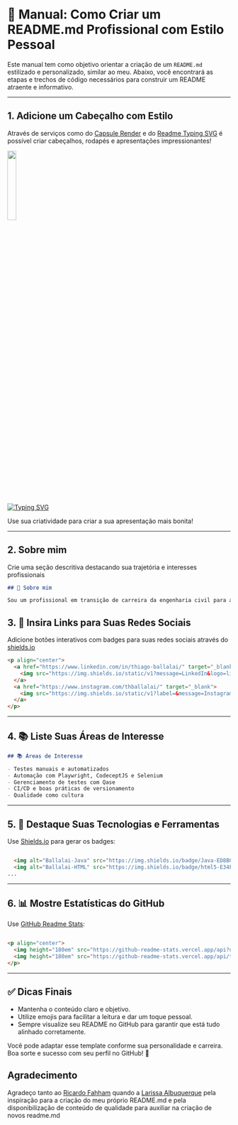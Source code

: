 # 📘 Manual: Como Criar um README.md Profissional com Estilo Pessoal

Este manual tem como objetivo orientar a criação de um `README.md` estilizado e personalizado, similar ao meu. Abaixo, você encontrará as etapas e trechos de código necessários para construir um README atraente e informativo.

---

## 1. Adicione um Cabeçalho com Estilo
Através de serviços como do [Capsule Render](https://capsule-render.vercel.app/) e do [Readme Typing SVG](https://readme-typing-svg.demolab.com/demo/) é possível criar cabeçalhos, rodapés e apresentações impressionantes!

<img width="20%" src="https://capsule-render.vercel.app/api?type=speech&height=300&color=gradient&customColorList=0,2,2,5,30&text=Oi,%20eu%20sou%20um%20exemplo&section=header"/>

<a href="https://git.io/typing-svg"><img src="https://readme-typing-svg.demolab.com?font=Fira+Code&pause=1000&width=435&lines=Olá,+sou+outro+exemplo!" alt="Typing SVG" /></a>

Use sua criatividade para criar a sua apresentação mais bonita!

---

## 2. Sobre mim

Crie uma seção descritiva destacando sua trajetória e interesses profissionais

```markdown
## 🎯 Sobre mim

Sou um profissional em transição de carreira da engenharia civil para a área de tecnologia, com foco em **Qualidade de Software**. Tenho experiência em testes manuais e automatizados, conhecimento em ferramentas modernas e paixão por aprender coisas novas todos os dias.
```

## 3. 📱 Insira Links para Suas Redes Sociais
Adicione botões interativos com badges para suas redes sociais através do [shields.io](https://shields.io/)

```markdown
<p align="center">
  <a href="https://www.linkedin.com/in/thiago-ballalai/" target="_blank">
    <img src="https://img.shields.io/static/v1?message=LinkedIn&logo=linkedin&label=&color=0077B5&logoColor=white&labelColor=&style=for-the-badge" height="25" alt="linkedin logo" />
  </a>
  <a href="https://www.instagram.com/thballalai/" target="_blank">
    <img src="https://img.shields.io/static/v1?label=&message=Instagram&color=E4405F&style=for-the-badge" height="25" alt="Instagram badge" />
  </a>
</p>
```

---

## 4. 📚 Liste Suas Áreas de Interesse

```markdown
## 📚 Áreas de Interesse

- Testes manuais e automatizados
- Automação com Playwright, CodeceptJS e Selenium
- Gerenciamento de testes com Qase
- CI/CD e boas práticas de versionamento
- Qualidade como cultura
```

---

## 5. 🔧 Destaque Suas Tecnologias e Ferramentas
Use [Shields.io](https://shields.io) para gerar os badges:

```markdown

  <img alt="Ballalai-Java" src="https://img.shields.io/badge/Java-ED8B00?style=for-the-badge&logo=java&logoColor=white">&nbsp;
  <img alt="Ballalai-HTML" src="https://img.shields.io/badge/html5-E34F26?style=for-the-badge&logo=html5&logoColor=white">&nbsp;
...
```

---

## 6. 📊 Mostre Estatísticas do GitHub
Use [GitHub Readme Stats](https://github.com/anuraghazra/github-readme-stats):

```markdown

<p align="center">
  <img height="180em" src="https://github-readme-stats.vercel.app/api?username=thballalai&theme=vision-friendly-dark"/>
  <img height="180em" src="https://github-readme-stats.vercel.app/api/top-langs/?username=thballalai&theme=vision-friendly-dark&layout=compact"/>
</p>
```
---

## ✅ Dicas Finais
- Mantenha o conteúdo claro e objetivo.
- Utilize emojis para facilitar a leitura e dar um toque pessoal.
- Sempre visualize seu README no GitHub para garantir que está tudo alinhado corretamente.

Você pode adaptar esse template conforme sua personalidade e carreira. Boa sorte e sucesso com seu perfil no GitHub! 🚀

## Agradecimento
Agradeço tanto ao [Ricardo Fahham](https://github.com/rfahham) quando a [Larissa Albuquerque](https://github.com/larialbu) pela inspiração para a criação do meu próprio README.md e pela disponibilização de conteúdo de qualidade para auxiliar na criação de novos readme.md